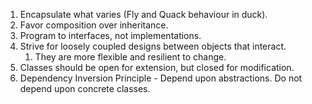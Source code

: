 1. Encapsulate what varies (Fly and Quack behaviour in duck).
2. Favor composition over inheritance.
3. Program to interfaces, not implementations.
4. Strive for loosely coupled designs between objects that interact.
   1. They are more flexible and resilient to change.
5. Classes should be open for extension, but closed for modification.
6. Dependency Inversion Principle - Depend upon abstractions. Do not depend upon concrete classes.